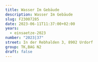 ```yaml
---
title: Wasser Im Gebäude
description: Wasser Im Gebäude
slug: F23007285
date: 2023-06-11T11:37:00+02:00
years:
  - einsaetze-2023
number: "2023|37"
street: In der Rebhalden 3, 8902 Urdorf
group: TK,BAG N2
draft: false
---
```

